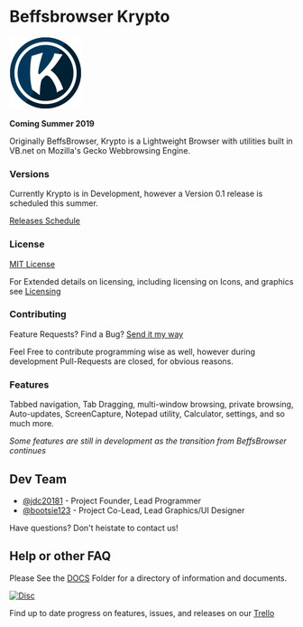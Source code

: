 # Beffsbrowser Krypto
![logo](https://github.com/jdc20181/Krypto/blob/master/Docs/images/Logos/Krypto_Logo_128x128.png?raw=true)

**Coming Summer 2019** 


Originally BeffsBrowser, Krypto is a Lightweight Browser with utilities built in VB.net on Mozilla's Gecko Webbrowsing Engine. 


### Versions

Currently Krypto is in Development, however a Version 0.1 release is scheduled this summer. 

[Releases Schedule](https://github.com/jdc20181/Krypto/tree/master/Releases#release-schedule--archiving-policies)

### License

[MIT License](https://github.com/jdc20181/Krypto/blob/master/LICENSE)

For Extended details on licensing, including licensing on Icons, and graphics see [Licensing](https://github.com/jdc20181/Krypto/blob/master/Docs/Licensing.md)

### Contributing

Feature Requests? Find a Bug? [Send it my way](https://github.com/jdc20181/Krypto/issues/new)  

Feel Free to contribute programming wise as well, however during development Pull-Requests are closed, for obvious reasons. 

### Features

Tabbed navigation, Tab Dragging, multi-window browsing, private browsing, Auto-updates, ScreenCapture, Notepad utility, Calculator, settings, and so much more. 

*Some features are still in development as the transition from BeffsBrowser continues*



## Dev Team 

+ [@jdc20181](https://github.com/jdc20181) - Project Founder, Lead Programmer
+ [@bootsie123](https://github.com/bootsie123) - Project Co-Lead, Lead Graphics/UI Designer

Have questions? Don't heistate to contact us! 

## Help or other FAQ 

Please See the [DOCS](https://github.com/jdc20181/Krypto/tree/master/Docs) Folder for a directory of information and documents. 

[![Disc](https://discordapp.com/api/guilds/568432777519693827/embed.png?style=shield)](https://discord.gg/SwgGCuX)

Find up to date progress on features, issues, and releases on our [Trello](https://trello.com/b/LA6P54ah/krypto-developer-organizing)

